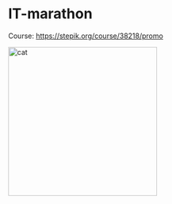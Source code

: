 # IT-marathon
Course: https://stepik.org/course/38218/promo

<img src="https://happypik.ru/wp-content/uploads/2019/09/njashnye-kotiki8.jpg" alt="cat" width="300"/>
